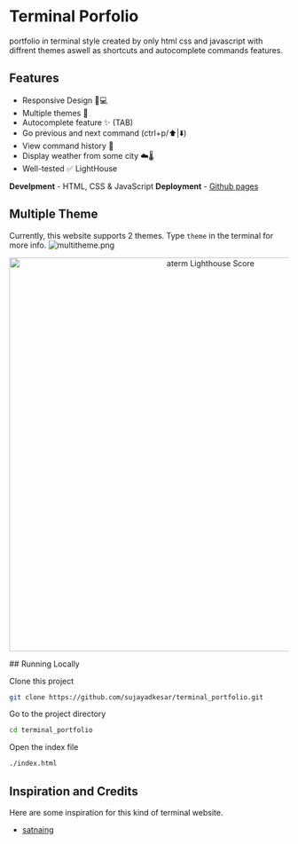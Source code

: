 # Terminal Porfolio 

portfolio in terminal style created by only html css and javascript with diffrent themes aswell as shortcuts and autocomplete commands features.

## Features

- Responsive Design 📱💻
- Multiple themes 🎨
- Autocomplete feature ✨ (TAB)
- Go previous and next command (ctrl+p/⬆️|⬇️)
- View command history 📖
- Display weather from some city ☁️🌡️
- Well-tested ✅ LightHouse


**Develpment** - HTML, CSS & JavaScript
**Deployment** - [Github pages](https://sujayadkesar.github.io/terminal_portfolio/)

## Multiple Theme

Currently, this website supports 2 themes. Type `theme` in the terminal for more info.
![multitheme.png](img/multitheme.png)


<p align="center">
<img width="710" alt="aterm Lighthouse Score" src="public/lighthouse-result.svg">
</p>
## Running Locally

Clone this project

```bash
git clone https://github.com/sujayadkesar/terminal_portfolio.git
```

Go to the project directory

```bash
cd terminal_portfolio
```

Open the index file

```bash
./index.html
```

## Inspiration and Credits

Here are some inspiration for this kind of terminal website.
- [satnaing](https://terminal.satnaing.dev/)
